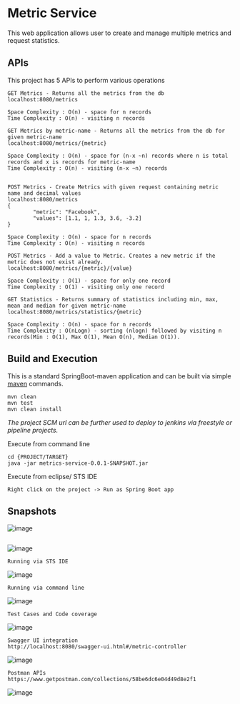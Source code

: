 # Metric Service
This web application allows user to create and manage multiple metrics and request statistics.

## APIs
This project has 5 APIs to perform various operations
````
GET Metrics - Returns all the metrics from the db 
localhost:8080/metrics

Space Complexity : O(n) - space for n records
Time Complexity : O(n) - visiting n records
````


````
GET Metrics by metric-name - Returns all the metrics from the db for given metric-name
localhost:8080/metrics/{metric}

Space Complexity : O(n) - space for (n-x ~n) records where n is total records and x is records for metric-name
Time Complexity : O(n) - visiting (n-x ~n) records


````

````
POST Metrics - Create Metrics with given request containing metric name and decimal values
localhost:8080/metrics
{
        "metric": "Facebook",
        "values": [1.1, 1, 1.3, 3.6, -3.2]
}

Space Complexity : O(n) - space for n records
Time Complexity : O(n) - visiting n records
````

````
POST Metrics - Add a value to Metric. Creates a new metric if the metric does not exist already.
localhost:8080/metrics/{metric}/{value}

Space Complexity : O(1) - space for only one record
Time Complexity : O(1) - visiting only one record

````

````
GET Statistics - Returns summary of statistics including min, max, mean and median for given metric-name
localhost:8080/metrics/statistics/{metric}

Space Complexity : O(n) - space for n records
Time Complexity : O(nLogn) - sorting (nlogn) followed by visiting n records(Min : O(1), Max O(1), Mean O(n), Median O(1)).

````

## Build and Execution
This is a standard SpringBoot-maven application and can be built via simple [maven](https://maven.apache.org/install.html) commands. 
```
mvn clean
mvn test
mvn clean install
```
*The project SCM url can be further used to deploy to jenkins via freestyle or pipeline projects.*

Execute from command line
```
cd {PROJECT/TARGET}
java -jar metrics-service-0.0.1-SNAPSHOT.jar 
```

Execute from eclipse/ STS IDE
```
Right click on the project -> Run as Spring Boot app
```
## Snapshots

![image](https://user-images.githubusercontent.com/18723463/53688385-2706b480-3d11-11e9-9dc2-f2ba7ea0ce74.png)
```
```
![image](https://user-images.githubusercontent.com/18723463/53688401-5ddcca80-3d11-11e9-9c98-cab53e817bb4.png)

```
Running via STS IDE
```

![image](https://user-images.githubusercontent.com/18723463/53688430-c5931580-3d11-11e9-926d-cdda263fec61.png)


```
Running via command line
```
![image](https://user-images.githubusercontent.com/18723463/53688454-3a664f80-3d12-11e9-8482-244ac002a95d.png)


```
Test Cases and Code coverage
```
![image](https://user-images.githubusercontent.com/18723463/53688479-8addad00-3d12-11e9-9338-67a5bdb9840e.png)


```
Swagger UI integration
http://localhost:8080/swagger-ui.html#/metric-controller
```
![image](https://user-images.githubusercontent.com/18723463/53688493-b8c2f180-3d12-11e9-8711-22320c5127cd.png)


```
Postman APIs
https://www.getpostman.com/collections/58be6dc6e04d49d8e2f1
```
![image](https://user-images.githubusercontent.com/18723463/53688505-08092200-3d13-11e9-9a3e-4c307df6fa2c.png)


```
```
